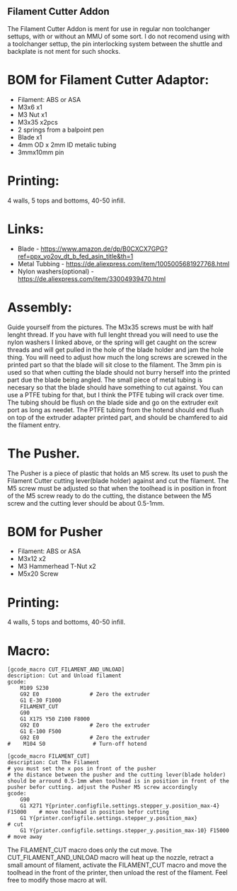 ## Filament Cutter Addon

The Filament Cutter Addon is ment for use in regular non toolchanger settups, with or without an MMU of some sort. I do not recomend using with a toolchanger settup, the pin interlocking system between the shuttle and backplate is not ment for such shocks.

# BOM for Filament Cutter Adaptor:

- Filament: ABS or ASA
- M3x6 x1
- M3 Nut x1
- M3x35 x2pcs
- 2 springs from a balpoint pen
- Blade x1
- 4mm OD x 2mm ID  metalic tubing
- 3mmx10mm pin

# Printing:

4 walls, 5 tops and bottoms, 40-50 infill.

# Links:

- Blade - https://www.amazon.de/dp/B0CXCX7GPG?ref=ppx_yo2ov_dt_b_fed_asin_title&th=1
- Metal Tubbing - https://de.aliexpress.com/item/1005005681927768.html
- Nylon washers(optional) - https://de.aliexpress.com/item/33004939470.html

# Assembly:

Guide yourself from the pictures. The M3x35 screws must be with half lenght thread. If you have with full lenght thread you will need to use the nylon washers I linked above, or the spring will get caught on the screw threads and will get pulled in the hole of the blade holder and jam the hole thing. You will need to adjust how much the long screws are screwed in the printed part so that the blade will sit close to the filament. The 3mm pin is used so that when cutting the blade should not burry herself into the printed part due the blade being angled. The small piece of metal tubing is necesary so that the blade should have something to cut against. You can use a PTFE tubing for that, but I think the PTFE tubing will crack over time. The tubing should be flush on the blade side and go on the extruder exit port as long as needet. The PTFE tubing from the hotend should end flush on top of the extruder adapter printed part, and should be chamfered to aid the filament entry.

# The Pusher.

The Pusher is a piece of plastic that holds an M5 screw. Its uset to push the Filament Cutter cutting lever(blade holder) against and cut the filament. The M5 screw must be adjusted so that when the toolhead is in position in front of the M5 screw ready to do the cutting, the distance between the M5 screw and the cutting lever should be about 0.5-1mm.

# BOM for Pusher

- Filament: ABS or ASA
- M3x12 x2
- M3 Hammerhead T-Nut x2
- M5x20 Screw

# Printing:

4 walls, 5 tops and bottoms, 40-50 infill.

# Macro:

```
[gcode_macro CUT_FILAMENT_AND_UNLOAD]
description: Cut and Unload filament
gcode:
    M109 S230
    G92 E0                # Zero the extruder
    G1 E-30 F1000
    FILAMENT_CUT
    G90
    G1 X175 Y50 Z100 F8000
    G92 E0                # Zero the extruder
    G1 E-100 F500
    G92 E0                # Zero the extruder
#    M104 S0               # Turn-off hotend

[gcode_macro FILAMENT_CUT]
description: Cut The Filament
# you must set the x pos in front of the pusher
# the distance between the pusher and the cutting lever(blade holder) should be arround 0.5-1mm when toolhead is in position in front of the pusher befor cutting. adjust the Pusher M5 screw accordingly
gcode:
    G90
    G1 X271 Y{printer.configfile.settings.stepper_y.position_max-4} F15000    # move toolhead in position befor cutting
    G1 Y{printer.configfile.settings.stepper_y.position_max}                  # cut
    G1 Y{printer.configfile.settings.stepper_y.position_max-10} F15000        # move away
```

The FILAMENT_CUT macro does only the cut move. The CUT_FILAMENT_AND_UNLOAD macro will heat up the nozzle, retract a small amount of filament, activate the FILAMENT_CUT macro and move the toolhead in the front of the printer, then unload the rest of the filament. Feel free to modify those macro at will.